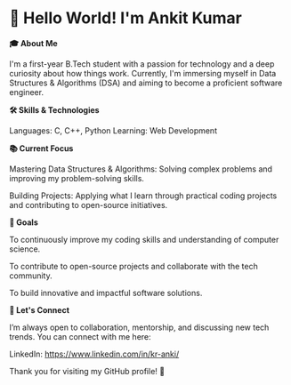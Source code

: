 # 👋 Hello World! I'm Ankit Kumar 

**🎓 About Me**

I'm a first-year B.Tech student with a passion for technology and a deep curiosity about how things work. Currently, I'm immersing myself in Data Structures & Algorithms (DSA) and aiming to become a proficient software engineer.

**🛠️ Skills & Technologies**

Languages: C, C++, Python
Learning: Web Development 

**📚 Current Focus**

Mastering Data Structures & Algorithms: Solving complex problems and improving my problem-solving skills.

Building Projects: Applying what I learn through practical coding projects and contributing to open-source initiatives.

**🌱 Goals**

To continuously improve my coding skills and understanding of computer science.


To contribute to open-source projects and collaborate with the tech community.


To build innovative and impactful software solutions.


**🤝 Let's Connect**

I’m always open to collaboration, mentorship, and discussing new tech trends. You can connect with me here:

LinkedIn: https://www.linkedin.com/in/kr-anki/


Thank you for visiting my GitHub profile! 🚀
